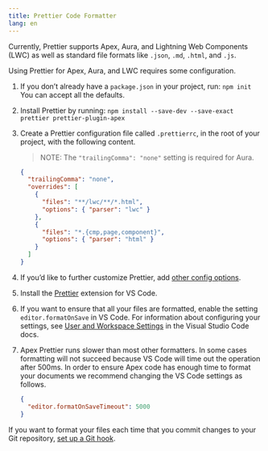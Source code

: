 ```yaml
---
title: Prettier Code Formatter
lang: en
---
```


Currently, Prettier supports Apex, Aura, and Lightning Web Components (LWC) as well as standard file formats like `.json`, `.md`, `.html`, and `.js`.

Using Prettier for Apex, Aura, and LWC requires some configuration.

1. If you don’t already have a `package.json` in your project, run: `npm init`  
   You can accept all the defaults.

1. Install Prettier by running: `npm install --save-dev --save-exact prettier prettier-plugin-apex`

1. Create a Prettier configuration file called `.prettierrc`, in the root of your project, with the following content.

   > NOTE: The `"trailingComma": "none"` setting is required for Aura.

   ```json
   {
     "trailingComma": "none",
     "overrides": [
       {
         "files": "**/lwc/**/*.html",
         "options": { "parser": "lwc" }
       },
       {
         "files": "*.{cmp,page,component}",
         "options": { "parser": "html" }
       }
     ]
   }
   ```

1. If you’d like to further customize Prettier, add [other config options](https://prettier.io/docs/en/options.html).

1. Install the [Prettier](https://marketplace.visualstudio.com/items?itemName=esbenp.prettier-vscode) extension for VS Code.

1. If you want to ensure that all your files are formatted, enable the setting `editor.formatOnSave` in VS Code. For information about configuring your settings, see [User and Workspace Settings](https://code.visualstudio.com/docs/getstarted/settings) in the Visual Studio Code docs.

1. Apex Prettier runs slower than most other formatters. In some cases formatting will not succeed because VS Code will time out the operation after 500ms. In order to ensure Apex code has enough time to format your documents we recommend changing the VS Code settings as follows.

   ```json
   {
     "editor.formatOnSaveTimeout": 5000
   }
   ```

If you want to format your files each time that you commit changes to your Git repository, [set up a Git hook](https://prettier.io/docs/en/precommit.html).
